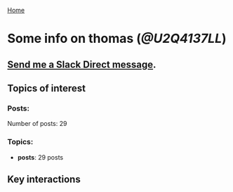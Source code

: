 [Home](https://kelu124.github.io/echommunity/)

# Some info on __thomas__ (_@U2Q4137LL_)


## [Send me a Slack Direct message](https://echopen.slack.com/messages/@thomas/).

## Topics of interest

### Posts: 

Number of posts: 29

### Topics:

* __posts__: 29 posts

## Key interactions 

